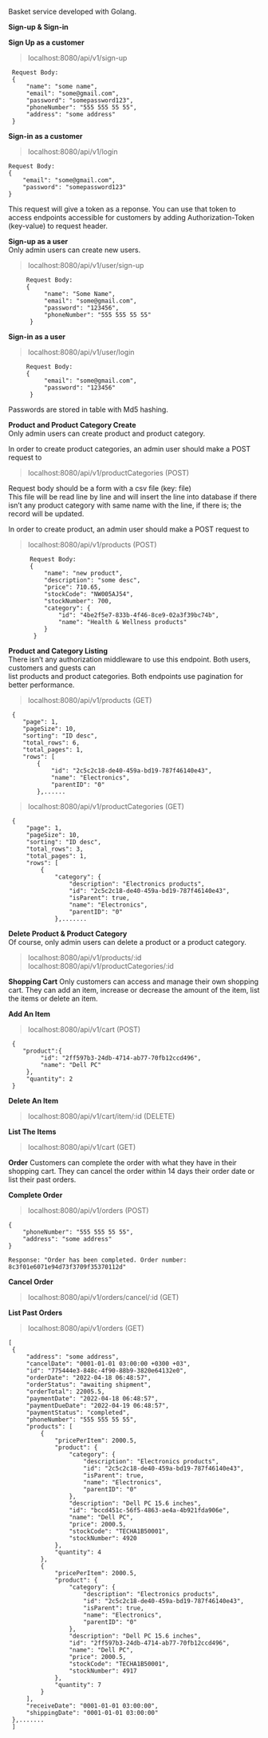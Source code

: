 Basket service developed with Golang.     

**Sign-up & Sign-in**


**Sign Up as a customer**         
>localhost:8080/api/v1/sign-up      

     Request Body:       
     {            
         "name": "some name",         
         "email": "some@gmail.com",             
         "password": "somepassword123",
         "phoneNumber": "555 555 55 55",
         "address": "some address"
     }
     
          
               
**Sign-in as a customer**
>localhost:8080/api/v1/login     

    Request Body:
    {
        "email": "some@gmail.com",
        "password": "somepassword123"
    }

This request will give a token as a reponse. You can use that token to access endpoints accessible for customers by adding Authorization-Token (key-value) to request header.                      
            
           

**Sign-up as a user**                             
Only admin users can create new users.
>localhost:8080/api/v1/user/sign-up                      
                    
         Request Body:        
         {          
              "name": "Some Name",                                
              "email": "some@gmail.com",
              "password": "123456",
              "phoneNumber": "555 555 55 55"
          }
          
          
**Sign-in as a user**
>localhost:8080/api/v1/user/login         
               
         Request Body:        
         {          
              "email": "some@gmail.com",
              "password": "123456"
          }

Passwords are stored in table with Md5 hashing.

          
               
**Product and Product Category Create**                
Only admin users can create product and product category.                       

In order to create product categories, an admin user should make a POST request to 
>localhost:8080/api/v1/productCategories  (POST)              
     
     
Request body should be a form with a csv file (key: file)        
This file will be read line by line and will insert the line into database if there isn’t any product category with same name with the line, if there is; the record will be updated.         
     
     

In order to create product, an admin user should make a POST request to         
>localhost:8080/api/v1/products  (POST)             

          Request Body:
          {
              "name": "new product",
              "description": "some desc",
              "price": 710.65,
              "stockCode": "NW005AJ54",
              "stockNumber": 700,
              "category": {
                  "id": "4be2f5e7-833b-4f46-8ce9-02a3f39bc74b",
                  "name": "Health & Wellness products"
              }
           }

                    
**Product and Category Listing**       
There isn’t any authorization middleware to use this endpoint. Both users, customers and guests can        
list products and product categories. Both endpoints use pagination for better performance.             
>localhost:8080/api/v1/products (GET)    

     {        
        "page": 1,       
        "pageSize": 10,     
        "sorting": "ID desc",
        "total_rows": 6,
        "total_pages": 1,
        "rows": [
            {
                "id": "2c5c2c18-de40-459a-bd19-787f46140e43",
                "name": "Electronics",
                "parentID": "0"
            },......           
       
          
>localhost:8080/api/v1/productCategories (GET)   

     {       
         "page": 1,         
         "pageSize": 10,           
         "sorting": "ID desc",
         "total_rows": 3,
         "total_pages": 1,
         "rows": [
             {
                 "category": {
                     "description": "Electronics products",
                     "id": "2c5c2c18-de40-459a-bd19-787f46140e43",
                     "isParent": true,
                     "name": "Electronics",
                     "parentID": "0"
                 },.......

                              
**Delete Product & Product Category**      
Of course, only admin users can delete a product or a product category.     
>localhost:8080/api/v1/products/:id       
>localhost:8080/api/v1/productCategories/:id     
                         
                         
**Shopping Cart**
Only customers can access and manage their own shopping cart. They can add an item, increase or decrease the amount of the item, list the items or delete an item.
                              
                              
**Add An Item**                   
>localhost:8080/api/v1/cart  (POST) 


     {      
        "product":{      
             "id": "2ff597b3-24db-4714-ab77-70fb12ccd496",    
             "name": "Dell PC"   
         },    
         "quantity": 2    
     }     
          
          
**Delete An Item**   
>localhost:8080/api/v1/cart/item/:id  (DELETE)             
                    
                    
**List The Items**     
>localhost:8080/api/v1/cart   (GET)     
                    
                    
**Order**
Customers can complete the order with what they have in their shopping cart. They can cancel the order within 14 days their order date or list their past orders.
                              
                              
**Complete Order**  
>localhost:8080/api/v1/orders   (POST)     

    {        
        "phoneNumber": "555 555 55 55",        
        "address": "some address"         
    }         

    Response: "Order has been completed. Order number: 8c3f01e6071e94d73f3709f35370112d"     
                    
                    
**Cancel Order**         
>localhost:8080/api/v1/orders/cancel/:id   (GET)      
                              
                              
**List Past Orders**           
>localhost:8080/api/v1/orders   (GET)           

    [
     {
         "address": "some address",
         "cancelDate": "0001-01-01 03:00:00 +0300 +03",
         "id": "775444e3-848c-4f90-88b9-3820e64132e0",
         "orderDate": "2022-04-18 06:48:57",
         "orderStatus": "awaiting shipment",
         "orderTotal": 22005.5,
         "paymentDate": "2022-04-18 06:48:57",
         "paymentDueDate": "2022-04-19 06:48:57",
         "paymentStatus": "completed",
         "phoneNumber": "555 555 55 55",
         "products": [
             {
                 "pricePerItem": 2000.5,
                 "product": {
                     "category": {
                         "description": "Electronics products",
                         "id": "2c5c2c18-de40-459a-bd19-787f46140e43",
                         "isParent": true,
                         "name": "Electronics",
                         "parentID": "0"
                     },
                     "description": "Dell PC 15.6 inches",
                     "id": "bccd451c-56f5-4863-ae4a-4b921fda906e",
                     "name": "Dell PC",
                     "price": 2000.5,
                     "stockCode": "TECHA1B50001",
                     "stockNumber": 4920
                 },
                 "quantity": 4
             },
             {
                 "pricePerItem": 2000.5,
                 "product": {
                     "category": {
                         "description": "Electronics products",
                         "id": "2c5c2c18-de40-459a-bd19-787f46140e43",
                         "isParent": true,
                         "name": "Electronics",
                         "parentID": "0"
                     },
                     "description": "Dell PC 15.6 inches",
                     "id": "2ff597b3-24db-4714-ab77-70fb12ccd496",
                     "name": "Dell PC",
                     "price": 2000.5,
                     "stockCode": "TECHA1B50001",
                     "stockNumber": 4917
                 },
                 "quantity": 7
             }
         ],
         "receiveDate": "0001-01-01 03:00:00",
         "shippingDate": "0001-01-01 03:00:00"
     },.......
     ]
